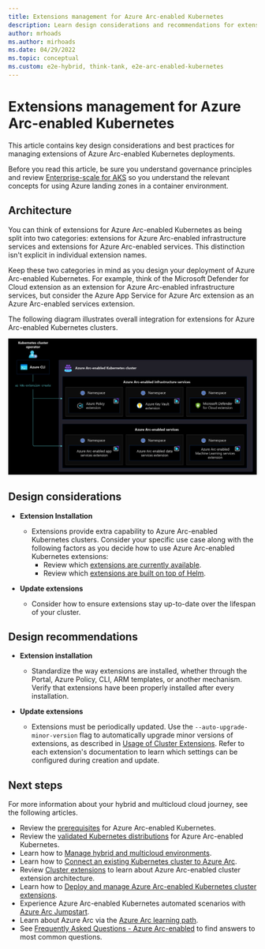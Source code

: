 ```yaml
---
title: Extensions management for Azure Arc-enabled Kubernetes
description: Learn design considerations and recommendations for extensions management of Azure Arc-enabled Kubernetes.
author: mrhoads
ms.author: mirhoads
ms.date: 04/29/2022
ms.topic: conceptual
ms.custom: e2e-hybrid, think-tank, e2e-arc-enabled-kubernetes
---
```


# Extensions management for Azure Arc-enabled Kubernetes

This article contains key design considerations and best practices for managing extensions of Azure Arc-enabled Kubernetes deployments.

Before you read this article, be sure you understand governance principles and review [Enterprise-scale for AKS](/azure/cloud-adoption-framework/scenarios/aks/enterprise-scale-landing-zone) so you understand the relevant concepts for using Azure landing zones in a container environment.

## Architecture

You can think of extensions for Azure Arc-enabled Kubernetes as being split into two categories: extensions for Azure Arc-enabled infrastructure services and extensions for Azure Arc-enabled services. This distinction isn't explicit in individual extension names.

Keep these two categories in mind as you design your deployment of Azure Arc-enabled Kubernetes. For example, think of the Microsoft Defender for Cloud extension as an extension for Azure Arc-enabled infrastructure services, but consider the Azure App Service for Azure Arc extension as an Azure Arc-enabled services extension.

The following diagram illustrates overall integration for extensions for Azure Arc-enabled Kubernetes clusters.

[![A diagram showing overall integration for extensions in an Azure Arc-enabled Kubernetes cluster.](./media/arc-enabled-kubernetes-cluster-extensions.png)](./media/arc-enabled-kubernetes-cluster-extensions.png#lightbox)

## Design considerations

- **Extension Installation**
  - Extensions provide extra capability to Azure Arc-enabled Kubernetes clusters. Consider your specific use case along with the following factors as you decide how to use Azure Arc-enabled Kubernetes extensions:
    - Review which [extensions are currently available](/azure/azure-arc/kubernetes/extensions).
    - Review which [extensions are built on top of Helm](/azure/azure-arc/kubernetes/conceptual-extensions).

- **Update extensions**
  - Consider how to ensure extensions stay up-to-date over the lifespan of your cluster.

## Design recommendations

- **Extension installation**
  - Standardize the way extensions are installed, whether through the Portal, Azure Policy, CLI, ARM templates, or another mechanism. Verify that extensions have been properly installed after every installation.

- **Update extensions**
  - Extensions must be periodically updated. Use the `--auto-upgrade-minor-version` flag to automatically upgrade minor versions of extensions, as described in [Usage of Cluster Extensions](/azure/azure-arc/kubernetes/extensions#usage-of-cluster-extensions). Refer to each extension's documentation to learn which settings can be configured during creation and update.

## Next steps

For more information about your hybrid and multicloud cloud journey, see the following articles.

- Review the [prerequisites](/azure/azure-arc/kubernetes/quickstart-connect-cluster?tabs=azure-cli#prerequisites) for Azure Arc-enabled Kubernetes.
- Review the [validated Kubernetes distributions](/azure/azure-arc/kubernetes/validation-program#validated-distributions) for Azure Arc-enabled Kubernetes.
- Learn how to [Manage hybrid and multicloud environments](../manage.md).
- Learn how to [Connect an existing Kubernetes cluster to Azure Arc](/azure/azure-arc/kubernetes/quickstart-connect-cluster?tabs=azure-cli).
- Review [Cluster extensions](/azure/azure-arc/kubernetes/conceptual-extensions) to learn about Azure Arc-enabled cluster extension architecture.
- Learn how to [Deploy and manage Azure Arc-enabled Kubernetes cluster extensions](/azure/azure-arc/kubernetes/extensions).
- Experience Azure Arc-enabled Kubernetes automated scenarios with [Azure Arc Jumpstart](https://azurearcjumpstart.io/azure_arc_jumpstart/azure_arc_k8s/).
- Learn about Azure Arc via the [Azure Arc learning path](/training/paths/manage-hybrid-infrastructure-with-azure-arc/).
- See [Frequently Asked Questions - Azure Arc-enabled](/azure/azure-arc/kubernetes/faq) to find answers to most common questions.
